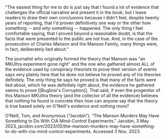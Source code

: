 "The easiest thing for me to do is just say that I found a lot of evidence that challenges the official narrative and present it in the book, but I leave readers to draw their own conclusions because I didn't feel, despite twenty years of reporting, that I'd proven definitively one way or the other how something -- and *why* something -- happened. The only thing I feel comfortable saying, that I proved beyond a reasonable doubt, is that the facts that were presented to the public are not true. And, in the case of the prosecution of Charles Manson and the Manson Family, many things were, in fact, deliberately lied about."

The journalist who originally formed the theory that Manson was "an MKUltra experiment gone right" and the one who gathered almost ALL of the evidence used by conspiracy theorists to prove their version of events says very plainly here that he does not believe he proved any of his theories definitely. The only thing he says he proved is that many of the facts were lied about, which he was definitely right about, the evidence he gathered seems to prove [[Bugliosi's Corruption]]. That said, if even the progenitor of this Manson MKUltra theory (and the collector of all the evidence) believes that nothing he found is concrete then how can anyone say that the theory is true based solely on O'Neill's evidence and nothing more? 

O’Neill, Tom, and Anonymous (“Jacobin”). “The Manson Murders May Have Something to Do With CIA Mind-Control Experiments.” Jacobin, 3 May 2023, jacobin.com/2023/05/the-manson-murders-may-have-something-to-do-with-cia-mind-control-experiments. Accessed 3 Nov. 2023. 